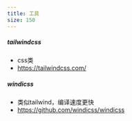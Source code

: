 ```yaml
---
title: 工具
size: 150
---
```

##### tailwindcss

- css类
- https://tailwindcss.com/

##### windicss

- 类似tailwind，编译速度更快
- https://github.com/windicss/windicss

